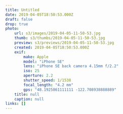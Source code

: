 ```yaml
---
title: Untitled
date: 2019-04-05T18:50:53.000Z
draft: false
drop: true
photo:
    url: s3/images/2019-04-05-11-50-53.jpg
    thumb: s3/thumbs/2019-04-05-11-50-53.jpg
    preview: s3/previews/2019-04-05-11-50-53.jpg
    created: 2019-04-05T18:50:53.000Z
    exif:
        make: Apple
        model: "iPhone SE"
        lens: "iPhone SE back camera 4.15mm f/2.2"
        iso: 25
        aperture: 2.2
        shutter_speed: 1/1538
        focal_length: "4.2 mm"
        gps: "48.1925861111111 -122.708938888889"
    title: null
    caption: null
links: []
---
```

